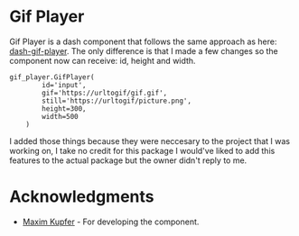 # Gif Player

Gif Player is a dash component that follows the same approach as here: [dash-gif-player](https://pypi.org/project/dash-gif-component/). The only difference is that I made a few changes so the component now can receive: id, height and width.

```
gif_player.GifPlayer(
        id='input',
        gif='https://urltogif/gif.gif',
        still='https://urltogif/picture.png',
        height=300,
        width=500
    )
```

I added those things because they were neccesary to the project that I was working on, I take no credit for this package I would've liked to add this features to the actual package but the owner didn't reply to me.

# Acknowledgments

* [Maxim Kupfer](https://pypi.org/user/mbkupfer/) - For developing the component.